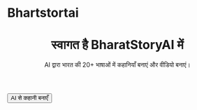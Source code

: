 # Bhartstortai<!DOCTYPE html>
<html lang="hi">
<head>
  <meta charset="UTF-8" />
  <meta name="viewport" content="width=device-width, initial-scale=1.0"/>
  <title>BharatStoryAI - कहानियों का भविष्य</title>
  <link rel="stylesheet" href="style.css" />
</head>
<body>
  <header>
    <h1>स्वागत है BharatStoryAI में</h1>
    <p>AI द्वारा भारत की 20+ भाषाओं में कहानियाँ बनाएं और वीडियो बनाएं।</p>
  </header>
  
  <main>
    <button onclick="generateStory()">AI से कहानी बनाएँ</button>
    <p id="story"></p>
  </main>

  <script src="script.js"></script>
</body>
</html>
